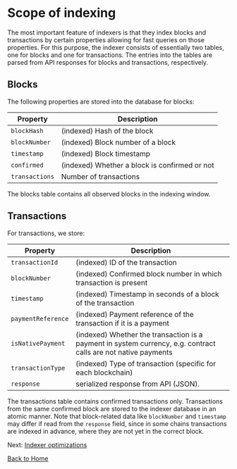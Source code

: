 # Scope of indexing

The most important feature of indexers is that they index blocks and transactions by certain properties allowing for fast queries on those properties.
For this purpose, the indexer consists of essentially two tables, one for blocks and one for transactions.
The entries into the tables are parsed from API responses for blocks and transactions, respectively.

## Blocks

The following properties are stored into the database for blocks:

| Property       | Description                                   |
| -------------- | --------------------------------------------- |
| `blockHash`    | (indexed) Hash of the block                   |
| `blockNumber`  | (indexed) Block number of a block             |
| `timestamp`    | (indexed) Block timestamp                     |
| `confirmed`    | (indexed) Whether a block is confirmed or not |
| `transactions` | Number of transactions                        |

The blocks table contains all observed blocks in the indexing window.

## Transactions

For transactions, we store:

| Property           | Description                                                                                                    |
| ------------------ | -------------------------------------------------------------------------------------------------------------- |
| `transactionId`    | (indexed) ID of the transaction                                                                                |
| `blockNumber`      | (indexed) Confirmed block number in which transaction is present                                               |
| `timestamp`        | (indexed) Timestamp in seconds of a block of the transaction                                                   |
| `paymentReference` | (indexed) Payment reference of the transaction if it is a payment                                              |
| `isNativePayment`  | (indexed) Whether the transaction is a payment in system currency, e.g. contract calls are not native payments |
| `transactionType`  | (indexed) Type of transaction (specific for each blockchain)                                                   |
| `response`         | serialized response from API (JSON).                                                                           |

The transactions table contains confirmed transactions only. Transactions from the same confirmed block are stored to the indexer database in an atomic manner. Note that block-related data like `blockNumber` and `timestamp` may differ if read from the `response` field, since in some chains transactions are indexed in advance, where they are not yet in the correct block.

Next: [Indexer optimizations](./indexer-optimizations.md)

[Back to Home](../README.md)
